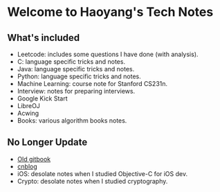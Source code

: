 # Welcome to Haoyang's Tech Notes

## What's included
* Leetcode: includes some questions I have done (with analysis).
* C: language specific tricks and notes.
* Java: language specific tricks and notes.
* Python: language specific tricks and notes. 
* Machine Learning: course note for Stanford CS231n.
* Interview: notes for preparing interviews.
* Google Kick Start
* LibreOJ
* Acwing
* Books: various algorithm books notes.

## No Longer Update
* [Old gitbook](https://advpetc-algorithm.gitbook.io/notes/)
* [cnblog](https://www.cnblogs.com/goldenticket)
* iOS: desolate notes when I studied Objective-C for iOS dev.
* Crypto: desolate notes when I studied cryptography.

